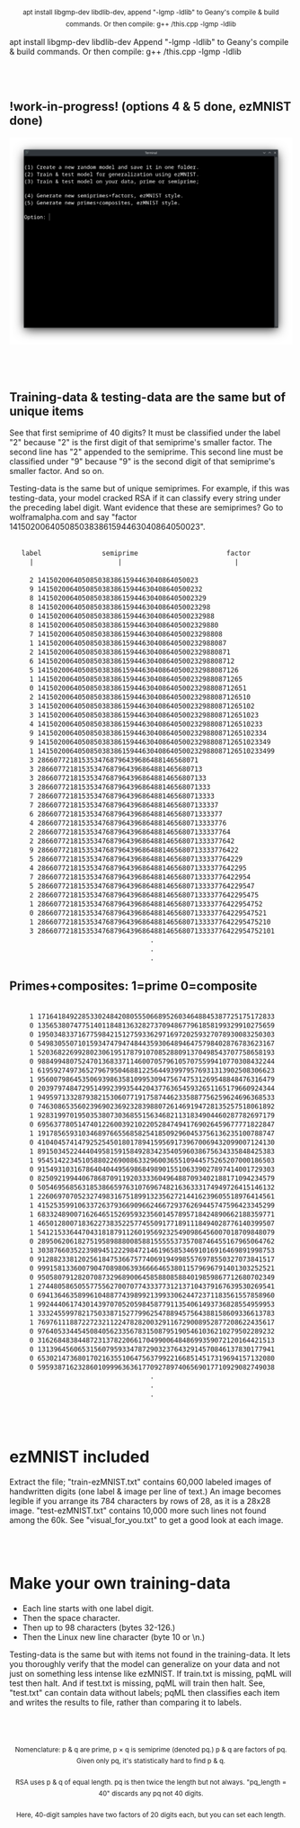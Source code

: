 <p align="center"><sub>apt install libgmp-dev libdlib-dev, append "-lgmp -ldlib" to Geany's compile & build commands. Or then compile: g++ /this.cpp -lgmp -ldlib<sub/></p>

apt install libgmp-dev libdlib-dev
Append "-lgmp -ldlib" to Geany's compile & build commands.
Or then compile: g++ /this.cpp -lgmp -ldlib

<br>
<br>

## !work-in-progress! (options 4 & 5 done, ezMNIST done)

<p align="center">
  <img src="https://raw.githubusercontent.com/compromise-evident/pqML/main/Other/Terminal.png">
</p>

<br>
<br>

## Training-data & testing-data are the same but of unique items

See that first semiprime of 40 digits? It must be classified under the label "2"
because "2" is the first digit of that semiprime's smaller factor.
The second line has "2" appended to the semiprime. This second line must be
classified under "9" because "9" is the second digit of that semiprime's
smaller factor. And so on.

Testing-data is the same but of unique semiprimes. For example,
if this was testing-data, your model cracked RSA if it can classify
every string under the preceding label digit.
Want evidence that these are semiprimes?
Go to wolframalpha.com and say
"factor 1415020064050850383861594463040864050023".

```text

   label               semiprime                      factor
     |                     |                            |

     2 1415020064050850383861594463040864050023
     9 14150200640508503838615944630408640500232
     8 141502006405085038386159446304086405002329
     8 1415020064050850383861594463040864050023298
     0 14150200640508503838615944630408640500232988
     8 141502006405085038386159446304086405002329880
     7 1415020064050850383861594463040864050023298808
     1 14150200640508503838615944630408640500232988087
     2 141502006405085038386159446304086405002329880871
     6 1415020064050850383861594463040864050023298808712
     5 14150200640508503838615944630408640500232988087126
     1 141502006405085038386159446304086405002329880871265
     0 1415020064050850383861594463040864050023298808712651
     2 14150200640508503838615944630408640500232988087126510
     3 141502006405085038386159446304086405002329880871265102
     3 1415020064050850383861594463040864050023298808712651023
     4 14150200640508503838615944630408640500232988087126510233
     9 141502006405085038386159446304086405002329880871265102334
     9 1415020064050850383861594463040864050023298808712651023349
     1 14150200640508503838615944630408640500232988087126510233499
     3 2866077218153534768796439686488146568071
     3 28660772181535347687964396864881465680713
     3 286607721815353476879643968648814656807133
     3 2866077218153534768796439686488146568071333
     7 28660772181535347687964396864881465680713333
     7 286607721815353476879643968648814656807133337
     6 2866077218153534768796439686488146568071333377
     4 28660772181535347687964396864881465680713333776
     2 286607721815353476879643968648814656807133337764
     2 2866077218153534768796439686488146568071333377642
     9 28660772181535347687964396864881465680713333776422
     5 286607721815353476879643968648814656807133337764229
     4 2866077218153534768796439686488146568071333377642295
     7 28660772181535347687964396864881465680713333776422954
     5 286607721815353476879643968648814656807133337764229547
     2 2866077218153534768796439686488146568071333377642295475
     1 28660772181535347687964396864881465680713333776422954752
     0 286607721815353476879643968648814656807133337764229547521
     1 2866077218153534768796439686488146568071333377642295475210
     3 28660772181535347687964396864881465680713333776422954752101
                                   .
                                   .
                                   .

```

## Primes+composites: 1=prime 0=composite

```text

     1 17164184922853302484208055506689526034648845387725175172833
     0 13565380747751401184813632827370948677961858199329910275659
     0 19503483371677598421512759336297169720259327078930083250303
     0 54983055071015934747947484435930648946475798402876783623167
     1 52036822699280230619517879107085288091370498543707758658193
     0 98849948075247013683371146007057961057075599410770308432244
     1 61959274973652796795046881225644939979576931313902508306623
     1 95600798645350693986358109953094756747531269548848476316479
     0 20397974847295149923993544204377636545932651165179660924344
     1 94959713328793821530607719175874462335887756259624696368533
     0 74630865356023969023692328398807261469194728135257518061892
     1 92831997019503538073036855156346821131834904460287782697179
     0 69563778051474012260039210220528474941769026459677771822847
     1 19178565931034689766556858254185092960453756136235100788747
     0 41040457414792525450180178941595691739670069432099007124130
     1 89150345224440495815915849283423540596038675634335848425383
     1 95451422345105880226900863329600365510944575265207000186503
     0 91549310316786404044956986849890155106339027897414001729303
     0 82509219944067868709119203333604964887093402188171094234579
     0 50546956856318538665976310769674821636333174949726415146132
     1 22606970705232749831675189913235627214416239605518976414561
     1 41525359910633726379366909662466729376269445747596423345299
     1 68332489007162646515269593235601457895718424890662188359771
     1 46501280071836227383522577455091771891118494028776140399507
     1 54121533644704318187911260195692325490986456007018709848079
     0 28950620618275195898880085881555553735708746455167965064762
     1 30387660352239894512229847214619658534691016916469891998753
     0 91288233812025618475366757740691949985576978550327073841517
     0 99915813360079047089806393666646538011579696791401303252521
     0 95058079128207087329689006458588085884019859867712680702349
     1 27448058650557755627007077433377312137104379167639530269541
     0 69413646358996104887743989921399330624472371183561557858960
     1 99244406174301439707052059845877911354061493736828554959953
     1 33324559978217503387152779962547889457564388158609336613783
     1 76976111887227232112247828200329116729008952877208622435617
     0 97640533445450840562335678315087951905461036210279502289232
     0 31626848384487231378220661704990064848699359072120164421513
     0 13139645606531560795933478729032376432914570846137830177941
     0 65302147368017021635510647563799221668514517319694157132080
     0 59593871623286010999636361770927897406569017710929082749038
                                   .
                                   .
                                   .

```

<br>
<br>

# ezMNIST included

Extract the file;
"train-ezMNIST.txt" contains 60,000 labeled images of handwritten digits
(one label & image per line of text.) An image becomes legible if you arrange
its 784 characters by rows of 28, as it is a 28x28 image.
"test-ezMNIST.txt" contains 10,000 more such lines not found among the 60k.
See "visual_for_you.txt" to get a good look at each image.

<br>
<br>

# Make your own training-data

* Each line starts with one label digit.
* Then the space character.
* Then up to 98 characters (bytes 32-126.)
* Then the Linux new line character (byte 10 or \n.)

Testing-data is the same but with items not found in the training-data.
It lets you thoroughly verify that the model can generalize on your data
and not just on something less intense like ezMNIST.
If train.txt is missing, pqML will test then halt.
And if test.txt is missing, pqML will train then halt.
See, "test.txt" can contain data without labels;
pqML then classifies each item and writes the results to file,
rather than comparing it to labels.

<br>
<br>

<p align="center"><sub>Nomenclature: p & q are prime, p × q is semiprime (denoted pq.) p & q are factors of pq. Given only pq, it's statistically hard to find p & q.<sub/></p>
<p align="center"><sub>RSA uses p & q of equal length. pq is then twice the length but not always. "pq_length = 40" discards any pq not 40 digits.<sub/></p>
<p align="center"><sub>Here, 40-digit samples have two factors of 20 digits each, but you can set each length.<sub/></p>

